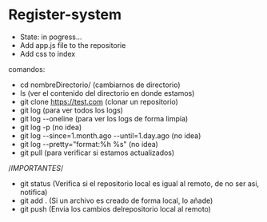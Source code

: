 <h1> Register-system </h1>

- State: in pogress...
- Add app.js file to the repositorie
- Add css to index


comandos:
- cd nombreDirectorio/                                (cambiarnos de directorio)
- ls                                                  (ver el contenido del directorio en donde estamos)
- git clone https://test.com                          (clonar un repositorio)
- git log                                             (para ver todos los logs)
- git log --oneline                                   (para ver los logs de forma limpia)
- git log -p                                          (no idea)
- git log --since=1.month.ago --until=1.day.ago       (no idea)
- git log --pretty="format:%h %s"                     (no idea)
- git pull                                            (para verificar si estamos actualizados)

/*IMPORTANTES*/
- git status                                        (Verifica si el repositorio local es igual al remoto, de no ser asi, notifica)
- git add .                                         (Si un archivo es creado de forma local, lo añade)
- git push                                          (Envia los cambios delrepositorio local al remoto)